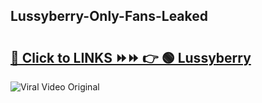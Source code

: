 
 ## Lussyberry-Only-Fans-Leaked

# <h2><a href="https://clipsfans.com/Lussyberry&ref=git">🔗 Click to LINKS ⏩⏩ 👉 🟢 Lussyberry </a></h2>

<a href="https://clipsfans.com/Lussyberry&ref=git" rel="nofollow" data-target="animated-image.originalLink"><img src="https://i.ibb.co.com/xMMVF88/686577567.gif" alt="Viral Video Original" style="max-width: 100%; display: inline-block;" data-target="animated-image.originalImage"></a>
